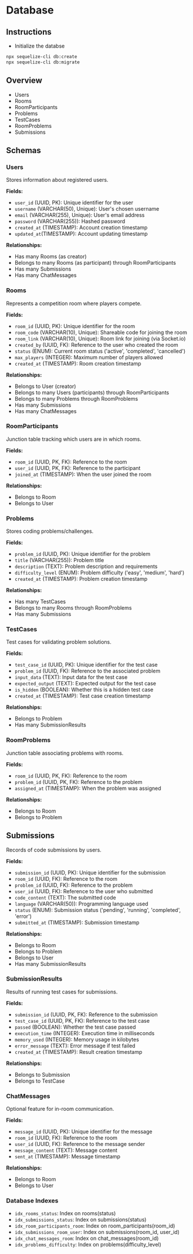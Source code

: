 # Database

## Instructions

- Initialize the databse

```bash
npx sequelize-cli db:create
npx sequelize-cli db:migrate
```

## Overview

- Users
- Rooms
- RoomParticipants
- Problems
- TestCases
- RoomProblems
- Submissions

## Schemas

### Users

Stores information about registered users.

**Fields:**

- `user_id` (UUID, PK): Unique identifier for the user
- `username` (VARCHAR(50), Unique): User's chosen username
- `email` (VARCHAR(255), Unique): User's email address
- `password` (VARCHAR(255)): Hashed password
- `created_at` (TIMESTAMP): Account creation timestamp
- `updated_at`(TIMESTAMP): Account updating timestamp

**Relationships:**

- Has many Rooms (as creator)
- Belongs to many Rooms (as participant) through RoomParticipants
- Has many Submissions
- Has many ChatMessages

### Rooms

Represents a competition room where players compete.

**Fields:**

- `room_id` (UUID, PK): Unique identifier for the room
- `room_code` (VARCHAR(10), Unique): Shareable code for joining the room
- `room_link` (VARCHAR(10), Unique): Room link for joining (via Socket.io)
- `created_by` (UUID, FK): Reference to the user who created the room
- `status` (ENUM): Current room status ('active', 'completed', 'cancelled')
- `max_players` (INTEGER): Maximum number of players allowed
- `created_at` (TIMESTAMP): Room creation timestamp

**Relationships:**

- Belongs to User (creator)
- Belongs to many Users (participants) through RoomParticipants
- Belongs to many Problems through RoomProblems
- Has many Submissions
- Has many ChatMessages

### RoomParticipants

Junction table tracking which users are in which rooms.

**Fields:**

- `room_id` (UUID, PK, FK): Reference to the room
- `user_id` (UUID, PK, FK): Reference to the participant
- `joined_at` (TIMESTAMP): When the user joined the room

**Relationships:**

- Belongs to Room
- Belongs to User

### Problems

Stores coding problems/challenges.

**Fields:**

- `problem_id` (UUID, PK): Unique identifier for the problem
- `title` (VARCHAR(255)): Problem title
- `description` (TEXT): Problem description and requirements
- `difficulty_level` (ENUM): Problem difficulty ('easy', 'medium', 'hard')
- `created_at` (TIMESTAMP): Problem creation timestamp

**Relationships:**

- Has many TestCases
- Belongs to many Rooms through RoomProblems
- Has many Submissions

### TestCases

Test cases for validating problem solutions.

**Fields:**

- `test_case_id` (UUID, PK): Unique identifier for the test case
- `problem_id` (UUID, FK): Reference to the associated problem
- `input_data` (TEXT): Input data for the test case
- `expected_output` (TEXT): Expected output for the test case
- `is_hidden` (BOOLEAN): Whether this is a hidden test case
- `created_at` (TIMESTAMP): Test case creation timestamp

**Relationships:**

- Belongs to Problem
- Has many SubmissionResults

### RoomProblems

Junction table associating problems with rooms.

**Fields:**

- `room_id` (UUID, PK, FK): Reference to the room
- `problem_id` (UUID, PK, FK): Reference to the problem
- `assigned_at` (TIMESTAMP): When the problem was assigned

**Relationships:**

- Belongs to Room
- Belongs to Problem

## Submissions

Records of code submissions by users.

**Fields:**

- `submission_id` (UUID, PK): Unique identifier for the submission
- `room_id` (UUID, FK): Reference to the room
- `problem_id` (UUID, FK): Reference to the problem
- `user_id` (UUID, FK): Reference to the user who submitted
- `code_content` (TEXT): The submitted code
- `language` (VARCHAR(50)): Programming language used
- `status` (ENUM): Submission status ('pending', 'running', 'completed', 'error')
- `submitted_at` (TIMESTAMP): Submission timestamp

**Relationships:**

- Belongs to Room
- Belongs to Problem
- Belongs to User
- Has many SubmissionResults

### SubmissionResults

Results of running test cases for submissions.

**Fields:**

- `submission_id` (UUID, PK, FK): Reference to the submission
- `test_case_id` (UUID, PK, FK): Reference to the test case
- `passed` (BOOLEAN): Whether the test case passed
- `execution_time` (INTEGER): Execution time in milliseconds
- `memory_used` (INTEGER): Memory usage in kilobytes
- `error_message` (TEXT): Error message if test failed
- `created_at` (TIMESTAMP): Result creation timestamp

**Relationships:**

- Belongs to Submission
- Belongs to TestCase

### ChatMessages

Optional feature for in-room communication.

**Fields:**

- `message_id` (UUID, PK): Unique identifier for the message
- `room_id` (UUID, FK): Reference to the room
- `user_id` (UUID, FK): Reference to the message sender
- `message_content` (TEXT): Message content
- `sent_at` (TIMESTAMP): Message timestamp

**Relationships:**

- Belongs to Room
- Belongs to User

### Database Indexes

- `idx_rooms_status`: Index on rooms(status)
- `idx_submissions_status`: Index on submissions(status)
- `idx_room_participants_room`: Index on room_participants(room_id)
- `idx_submissions_room_user`: Index on submissions(room_id, user_id)
- `idx_chat_messages_room`: Index on chat_messages(room_id)
- `idx_problems_difficulty`: Index on problems(difficulty_level)
